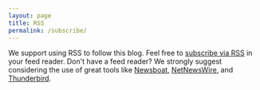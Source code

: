 ```yaml
---
layout: page
title: RSS
permalink: /subscribe/
---
```


We support using RSS to follow this blog.  Feel free to [subscribe via RSS]({{site.baseurl}}/feed.xml) in your feed reader.  Don't have a feed reader?  We strongly suggest considering the use of great tools like [Newsboat](https://newsboat.org/), [NetNewsWire](https://netnewswire.com/), and [Thunderbird](https://www.thunderbird.net/).